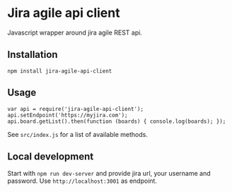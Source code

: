 # Jira agile api client

Javascript wrapper around jira agile REST api.

## Installation

`npm install jira-agile-api-client`

## Usage

```
var api = require('jira-agile-api-client');
api.setEndpoint('https://myjira.com');
api.board.getList().then(function (boards) { console.log(boards); });
```

See `src/index.js` for a list of available methods.

## Local development

Start with `npm run dev-server` and provide jira url, your username and password. Use `http://localhost:3001` as endpoint.
